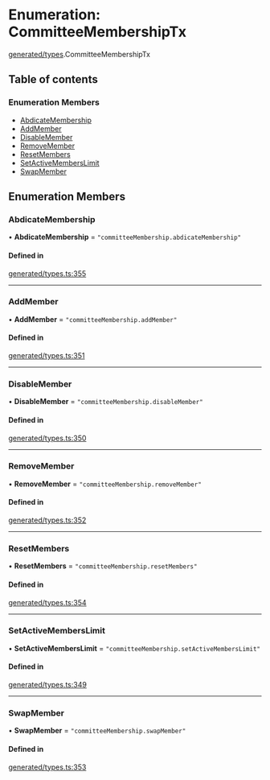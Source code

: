 # Enumeration: CommitteeMembershipTx

[generated/types](../wiki/generated.types).CommitteeMembershipTx

## Table of contents

### Enumeration Members

- [AbdicateMembership](../wiki/generated.types.CommitteeMembershipTx#abdicatemembership)
- [AddMember](../wiki/generated.types.CommitteeMembershipTx#addmember)
- [DisableMember](../wiki/generated.types.CommitteeMembershipTx#disablemember)
- [RemoveMember](../wiki/generated.types.CommitteeMembershipTx#removemember)
- [ResetMembers](../wiki/generated.types.CommitteeMembershipTx#resetmembers)
- [SetActiveMembersLimit](../wiki/generated.types.CommitteeMembershipTx#setactivememberslimit)
- [SwapMember](../wiki/generated.types.CommitteeMembershipTx#swapmember)

## Enumeration Members

### AbdicateMembership

• **AbdicateMembership** = ``"committeeMembership.abdicateMembership"``

#### Defined in

[generated/types.ts:355](https://github.com/PolymeshAssociation/polymesh-sdk/blob/46129005/src/generated/types.ts#L355)

___

### AddMember

• **AddMember** = ``"committeeMembership.addMember"``

#### Defined in

[generated/types.ts:351](https://github.com/PolymeshAssociation/polymesh-sdk/blob/46129005/src/generated/types.ts#L351)

___

### DisableMember

• **DisableMember** = ``"committeeMembership.disableMember"``

#### Defined in

[generated/types.ts:350](https://github.com/PolymeshAssociation/polymesh-sdk/blob/46129005/src/generated/types.ts#L350)

___

### RemoveMember

• **RemoveMember** = ``"committeeMembership.removeMember"``

#### Defined in

[generated/types.ts:352](https://github.com/PolymeshAssociation/polymesh-sdk/blob/46129005/src/generated/types.ts#L352)

___

### ResetMembers

• **ResetMembers** = ``"committeeMembership.resetMembers"``

#### Defined in

[generated/types.ts:354](https://github.com/PolymeshAssociation/polymesh-sdk/blob/46129005/src/generated/types.ts#L354)

___

### SetActiveMembersLimit

• **SetActiveMembersLimit** = ``"committeeMembership.setActiveMembersLimit"``

#### Defined in

[generated/types.ts:349](https://github.com/PolymeshAssociation/polymesh-sdk/blob/46129005/src/generated/types.ts#L349)

___

### SwapMember

• **SwapMember** = ``"committeeMembership.swapMember"``

#### Defined in

[generated/types.ts:353](https://github.com/PolymeshAssociation/polymesh-sdk/blob/46129005/src/generated/types.ts#L353)
